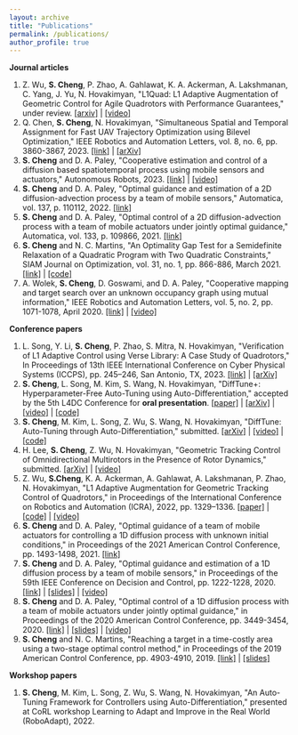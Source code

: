 ```yaml
---
layout: archive
title: "Publications"
permalink: /publications/
author_profile: true
---
```


**Journal articles**
1. Z. Wu, **S. Cheng**, P. Zhao, A. Gahlawat, K. A. Ackerman, A. Lakshmanan, C. Yang, J. Yu, N. Hovakimyan, "L1Quad: L1 Adaptive Augmentation of Geometric Control for Agile Quadrotors with Performance Guarantees," under review. [\[arxiv\]](https://arxiv.org/abs/2302.07208) \| [\[video\]](https://youtu.be/18-2OqTRJ50)
1. Q. Chen, **S. Cheng**, N. Hovakimyan, "Simultaneous Spatial and Temporal Assignment for Fast UAV Trajectory Optimization using Bilevel Optimization," IEEE Robotics and Automation Letters, vol. 8, no. 6, pp. 3860-3867, 2023. [\[link\]](https://ieeexplore.ieee.org/document/10117594) \| [\[arXiv\]](https://arxiv.org/abs/2211.15902)
1. **S. Cheng** and D. A. Paley, "Cooperative estimation and control of a diffusion based spatiotemporal process using mobile sensors and actuators," Autonomous Robots, 2023. [\[link\]](https://link.springer.com/article/10.1007/s10514-023-10105-9) \| [\[video\]](https://youtu.be/i8Lms1cOoyI)
1. **S. Cheng** and D. A. Paley, "Optimal guidance and estimation of a 2D diffusion-advection process by a team of mobile sensors," Automatica, vol. 137, p. 110112, 2022. [\[link\]](https://www.sciencedirect.com/science/article/pii/S0005109821006415)
1. **S. Cheng** and D. A. Paley, "Optimal control of a 2D diffusion-advection process with a team of mobile actuators under jointly optimal guidance," Automatica, vol. 133, p. 109866, 2021. [\[link\]](https://www.sciencedirect.com/science/article/pii/S0005109821003873?dgcid=author)
1. **S. Cheng** and N. C. Martins, "An Optimality Gap Test for a Semidefinite Relaxation of a Quadratic Program with Two Quadratic Constraints," SIAM Journal on Optimization, vol. 31, no. 1, pp. 866-886, March 2021. [\[link\]](https://epubs.siam.org/doi/abs/10.1137/19M1273761) \| [\[code\]](https://github.com/Sheng-Cheng/QC2QP-SDR-Optimality-Gap-Test)
1. A. Wolek, **S. Cheng**, D. Goswami, and D. A. Paley, "Cooperative mapping and target search over an unknown occupancy graph using mutual information," IEEE Robotics and Automation Letters, vol. 5, no. 2, pp. 1071-1078, April 2020. [\[link\]](https://ieeexplore.ieee.org/abstract/document/8957494) \| [\[video\]](xx)
<!---
. *S. Cheng*, "[http://hdl.handle.net/1903/21417 Reaching a target within a GPS-denied or costly area: a two-stage optimal control approach]," M.S. Thesis, University of Maryland, College Park, MD, 2018.
--->

**Conference papers**
1. L. Song, Y. Li, **S. Cheng**, P. Zhao, S. Mitra, N. Hovakimyan, "Verification of L1 Adaptive Control using Verse Library: A Case Study of Quadrotors," In Proceedings of 13th IEEE International Conference on Cyber Physical Systems (ICCPS), pp. 245–246, San Antonio, TX, 2023. [\[link\]](https://dl.acm.org/doi/10.1145/3576841.3589618) \| [\[arXiv\]](https://arxiv.org/abs/2303.13819)
1. **S. Cheng**, L. Song, M. Kim, S. Wang, N. Hovakimyan, "DiffTune+: Hyperparameter-Free Auto-Tuning using Auto-Differentiation," accepted by the 5th L4DC Conference for **oral presentation**. [\[paper\]](https://proceedings.mlr.press/v211/cheng23b/cheng23b.pdf) \| [\[arXiv\]](https://arxiv.org/abs/2212.03194) \| [\[video\]](https://www.youtube.com/live/9dk6tRNxUU8?feature=share&t=22479) \| [\[code\]](https://github.com/Sheng-Cheng/DiffTuneOpenSource)
1. **S. Cheng**, M. Kim, L. Song, Z. Wu, S. Wang, N. Hovakimyan, "DiffTune: Auto-Tuning through Auto-Differentiation," submitted. [\[arXiv\]](https://arxiv.org/abs/2209.10021) \| [\[video\]](https://youtu.be/otAv1EJF7EA) \|  [\[code\]](https://github.com/Sheng-Cheng/DiffTuneOpenSource)
1. H. Lee, **S. Cheng**, Z. Wu, N. Hovakimyan, "Geometric Tracking Control of Omnidirectional Multirotors in the Presence of Rotor Dynamics," submitted. [\[arXiv\]](https://arxiv.org/abs/2209.10024) \| [\[video\]](https://youtu.be/Ip6MeS7rLhI)
1. Z. Wu, **S.Cheng**, K. A. Ackerman, A. Gahlawat, A. Lakshmanan, P. Zhao, N. Hovakimyan, "L1 Adaptive Augmentation for Geometric Tracking Control of Quadrotors," in Proceedings of the International Conference on Robotics and Automation (ICRA), 2022, pp. 1329–1336. [\[paper\]](https://ieeexplore.ieee.org/document/9811946) \| [\[code\]](https://github.com/HovakimyanResearch/L1-Mambo) \| [\[video\]](https://youtu.be/25Z7iAkZ5xw)
1. **S. Cheng** and D. A. Paley, "Optimal guidance of a team of mobile actuators for controlling a 1D diffusion process with unknown initial conditions," in Proceedings of the 2021 American Control Conference, pp. 1493-1498, 2021. [\[link\]](https://ieeexplore.ieee.org/document/9483247)
1. **S. Cheng** and D. A. Paley, "Optimal guidance and estimation of a 1D diffusion process by a team of mobile sensors," in Proceedings of the 59th IEEE Conference on Decision and Control, pp. 1222-1228, 2020. [\[link\]](https://ieeexplore.ieee.org/document/9303985) \| [\[slides\]](file/CDC_2020_slides.pdf) \| [\[video\]](https://youtu.be/wMje3es4z2w)
1. **S. Cheng** and D. A. Paley, "Optimal control of a 1D diffusion process with a team of mobile actuators under jointly optimal guidance," in Proceedings of the 2020 American Control Conference, pp. 3449-3454, 2020. [\[link\]](https://ieeexplore.ieee.org/abstract/document/9147830) \| [\[slides\]](file/ACC2020_slides_noBackup_public.pptx) \| [\[video\]](https://youtu.be/0avnDGVcMyc)
1. **S. Cheng** and N. C. Martins, "Reaching a target in a time-costly area using a two-stage optimal control method," in Proceedings of the 2019 American Control Conference, pp. 4903-4910, 2019. [\[link\]](https://ieeexplore.ieee.org/document/8815119) \| [\[slides\]](file/ACC_2019_Slide.pdf) 

**Workshop papers**
1. **S. Cheng**, M. Kim, L. Song, Z. Wu, S. Wang, N. Hovakimyan, "An Auto-Tuning Framework for Controllers using Auto-Differentiation," presented at CoRL workshop Learning to Adapt and Improve in the Real World (RoboAdapt), 2022.

